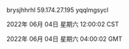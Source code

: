brysjhhrhl 59.174.27.195 yqqlmgsycl

2022年 06月 04日 星期六 12:00:02 CST

2022年 06月 04日 星期六 04:00:02 GMT
